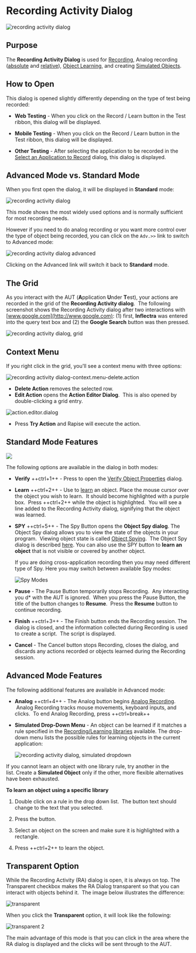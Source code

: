 # Recording Activity Dialog

![recording activity dialog](img/recording_activity_dialog_empty.png)

## Purpose

The **Recording Activity Dialog** is used for [Recording](recording.md), Analog recording ([absolute](absolute_analog_learning.md) and [relative](relative_analog_learning.md)), [Object Learning](object_learning.md), and creating [Simulated Objects](simulated_objects.md).

## How to Open

This dialog is opened slightly differently depending on the type of test
being recorded:

* **Web Testing** - When you click on the Record / Learn button in the Test ribbon, this dialog will be displayed.

* **Mobile Testing** - When you click on the Record / Learn button in the Test ribbon, this dialog will be displayed.

* **Other Testing** - After selecting the application to be recorded in the [Select an Application to Record](select_an_application_to_record_dialog.md) dialog, this dialog is displayed.

## Advanced Mode vs. Standard Mode

When you first open the dialog, it will be displayed in **Standard** mode:

![recording activity dialog](img/recording_activity_dialog_empty.png)

This mode shows the most widely used options and is normally sufficient for most recording needs.

However if you need to do analog recording or you want more control over the type of object being recorded, you can click on the `Adv.>>` link to switch to Advanced mode:

![recording activity dialog advanced](img/recording_activity_dialog_advanced.png)

Clicking on the Advanced link will switch it back to **Standard** mode.

## The Grid
<!-- /* cSpell:disable */ -->
As you interact with the AUT (**A**pplication **U**nder **T**est), your actions are recorded in the grid of the **Recording Activity dialog**.  The following screenshot shows the Recording Activity dialog after two interactions with [www.google.com](http://www.google.com): (1) first, **Inflectra** was entered into the query text box and (2) the **Google Search** button was then pressed.
<!-- /* cSpell:enable */ -->
![recording activity dialog, grid](./img/recording_activity_dialog3.png)

## Context Menu

If you right click in the grid, you'll see a context menu with three
options:

![recording activity dialog-context.menu-delete.action](img/recording_activity_dialog_context.png)

* **Delete Action** removes the selected row.
* **Edit Action** opens the **Action Editor Dialog**.  This is also opened by double-clicking a grid entry.

![action.editor.dialog](./img/recording_activity_dialog5.png)

* Press **Try Action** and Rapise will execute the action.

## Standard Mode Features

![](img/recording_activity_dialog_standard_features.png)

The following options are available in the dialog in both modes:

* **Verify** ++ctrl+1++ - Press to open the [Verify Object Properties](verify_object_properties.md) dialog.

* **Learn** ++ctrl+2++ - Use to [learn](object_learning.md) an object. Place the mouse cursor over the object you wish to learn.  It should become highlighted with a purple box.  Press ++ctrl+2++ while the object is highlighted.  You will see a line added to the Recording Activity dialog, signifying that the object was learned.

* **SPY** ++ctrl+5++ - The Spy Button opens the **Object Spy dialog**. The Object Spy dialog allows you to view the state of the objects in your program.  Viewing object state is called [Object Spying](object_spy.md).  The Object Spy dialog is described [here](ses_spy_dialog.md). You can also use the SPY button to **learn an object** that is not visible or covered by another object.

    If you are doing cross-application recording then you may need different type of Spy. Here you may switch between available Spy modes:

    ![Spy Modes](img/recording_activity_dialog_spy_modes.png)

* **Pause** - The Pause Button temporarily stops Recording.  Any interacting you d* with the AUT is ignored.  When you press the Pause Button, the title of the button changes to **Resume**.  Press the **Resume** button to continue recording.

* **Finish** ++ctrl+3++ - The Finish button ends the Recording session.
The dialog is closed, and the information collected during Recording is
used to create a script.  The script is displayed.

* **Cancel** - The Cancel button stops Recording, closes the dialog, and
discards any actions recorded or objects learned during the Recording
session.

## Advanced Mode Features

The following additional features are available in Advanced mode:

* **Analog** ++ctrl+4++ - The Analog button begins [Analog Recording](analog_recording.md).  Analog Recording tracks mouse movements, keyboard inputs, and clicks.  To end Analog Recording, press ++ctrl+break++

* **Simulated Drop-Down Menu** - An object can be learned if it matches a rule specified in the [Recording/Learning libraries](recording_library.md) available. The drop-down menu lists the possible rules for learning objects in the current application:

    ![recording activity dialog, simulated dropdown](img/recording_activity_dialog_simulated_dropdown.png)

If you cannot learn an object with one library rule, try another in the list. Create a **Simulated Object** only if the other, more flexible alternatives have been exhausted.

**To learn an object using a specific library**

1. Double click on a rule in the drop down list.  The button text should change to the text that you selected.

2. Press the button.

3. Select an object on the screen and make sure it is highlighted with a rectangle.

4. Press ++ctrl+2++ to learn the object.

## Transparent Option

While the Recording Activity (RA) dialog is open, it is always on top. The Transparent checkbox makes the RA Dialog transparent so that you can interact with objects behind it.  The image below illustrates the difference:

![transparent](img/recording_activity_dialog_transparent.png)

When you click the **Transparent** option, it will look like the following:

![transparent 2](img/recording_activity_dialog_transparent2.png)

The main advantage of this mode is that you can click in the area where the RA dialog is displayed and the clicks will be sent through to the AUT.
